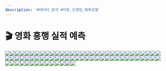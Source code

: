 ```yaml
---
description: '#데이터_분석 #자동_신경망_예측모델'
---
```


# 🎬 영화 흥행 실적 예측

![](<../../../../../.gitbook/assets/Untitled (7).png>)![](<../../../../../.gitbook/assets/Untitled 1 (6).png>)![](<../../../../../.gitbook/assets/Untitled 2 (10).png>)![](<../../../../../.gitbook/assets/Untitled 3 (8).png>)![](<../../../../../.gitbook/assets/Untitled 4 (7).png>)![](<../../../../../.gitbook/assets/Untitled 5 (6).png>)![](<../../../../../.gitbook/assets/Untitled 6 (7).png>)![](<../../../../../.gitbook/assets/Untitled 7 (6).png>)![](<../../../../../.gitbook/assets/Untitled 8 (10).png>)![](<../../../../../.gitbook/assets/Untitled 9 (9).png>)![](<../../../../../.gitbook/assets/Untitled 10 (9).png>)![](<../../../../../.gitbook/assets/Untitled 11 (10).png>)![](<../../../../../.gitbook/assets/Untitled 12 (8).png>)![](<../../../../../.gitbook/assets/Untitled 13 (8).png>)![](<../../../../../.gitbook/assets/Untitled 14 (7).png>)![](<../../../../../.gitbook/assets/Untitled 15 (9).png>)![](<../../../../../.gitbook/assets/Untitled 16 (5).png>)![](<../../../../../.gitbook/assets/Untitled 17 (4).png>)![](<../../../../../.gitbook/assets/Untitled 18 (7).png>)![](<../../../../../.gitbook/assets/Untitled 19 (4).png>)![](<../../../../../.gitbook/assets/Untitled 20 (4).png>)![](<../../../../../.gitbook/assets/Untitled (9).png>)![](<../../../../../.gitbook/assets/Untitled 1 (9).png>)![](<../../../../../.gitbook/assets/Untitled 2 (8).png>)![](<../../../../../.gitbook/assets/Untitled 3 (9).png>)![](<../../../../../.gitbook/assets/Untitled 4 (10).png>)![](<../../../../../.gitbook/assets/Untitled 5 (7).png>)![](<../../../../../.gitbook/assets/Untitled 6 (3).png>)![](<../../../../../.gitbook/assets/Untitled 7 (10).png>)![](<../../../../../.gitbook/assets/Untitled 4 (10).png>)![](<../../../../../.gitbook/assets/Untitled 9 (7).png>)![](<../../../../../.gitbook/assets/Untitled 10.png>)![](<../../../../../.gitbook/assets/Untitled 11 (4).png>)![](<../../../../../.gitbook/assets/Untitled 12 (4).png>)![](<../../../../../.gitbook/assets/Untitled 13 (3).png>)![](<../../../../../.gitbook/assets/Untitled 14 (3).png>)![](<../../../../../.gitbook/assets/Untitled 15 (2).png>)![](<../../../../../.gitbook/assets/Untitled 16.png>)![](<../../../../../.gitbook/assets/Untitled 17.png>)![](<../../../../../.gitbook/assets/Untitled 18 (1).png>)![](<../../../../../.gitbook/assets/Untitled 19 (2).png>)![](<../../../../../.gitbook/assets/Untitled 20 (1).png>)![](<../../../../../.gitbook/assets/Untitled (2).png>)![](<../../../../../.gitbook/assets/Untitled 1 (4).png>)![](<../../../../../.gitbook/assets/Untitled 2 (2).png>)![](<../../../../../.gitbook/assets/Untitled 3 (2).png>)![](<../../../../../.gitbook/assets/Untitled 4 (1).png>)![](<../../../../../.gitbook/assets/Untitled 5 (1).png>)![](<../../../../../.gitbook/assets/Untitled 6.png>)![](<../../../../../.gitbook/assets/Untitled 7 (2).png>)![](<../../../../../.gitbook/assets/Untitled 8 (2).png>)![](<../../../../../.gitbook/assets/Untitled 9 (1).png>)![](<../../../../../.gitbook/assets/Untitled 10 (4).png>)![](<../../../../../.gitbook/assets/Untitled 11 (1).png>)![](<../../../../../.gitbook/assets/Untitled 12 (2).png>)![](<../../../../../.gitbook/assets/Untitled 13 (2).png>)![](<../../../../../.gitbook/assets/Untitled 14.png>)![](<../../../../../.gitbook/assets/Untitled 15 (1).png>)![](<../../../../../.gitbook/assets/Untitled 16 (1).png>)![](<../../../../../.gitbook/assets/Untitled 17 (3).png>)![](<../../../../../.gitbook/assets/Untitled 18.png>)![](<../../../../../.gitbook/assets/Untitled 19 (3).png>)![](<../../../../../.gitbook/assets/Untitled 20.png>)![](<../../../../../.gitbook/assets/Untitled (3).png>)![](<../../../../../.gitbook/assets/Untitled 1.png>)![](<../../../../../.gitbook/assets/Untitled 2 (4).png>)![](<../../../../../.gitbook/assets/Untitled 3 (4).png>)![](<../../../../../.gitbook/assets/Untitled 4 (3).png>)![](<../../../../../.gitbook/assets/Untitled 5 (2).png>)![](<../../../../../.gitbook/assets/Untitled 6 (4).png>)![](<../../../../../.gitbook/assets/Untitled 7 (1).png>)![](<../../../../../.gitbook/assets/Untitled 8 (3).png>)![](<../../../../../.gitbook/assets/Untitled 9 (2).png>)![](<../../../../../.gitbook/assets/Untitled 10 (3).png>)![](<../../../../../.gitbook/assets/Untitled 11.png>)![](<../../../../../.gitbook/assets/Untitled 12 (3).png>)
